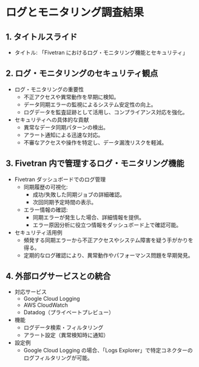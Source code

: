 # ログとモニタリング調査結果

## 1. タイトルスライド

- タイトル: 「Fivetran におけるログ・モニタリング機能とセキュリティ」

## 2. ログ・モニタリングのセキュリティ観点

- ログ・モニタリングの重要性
  - 不正アクセスや異常動作を早期に検知。
  - データ同期エラーの監視によるシステム安定性の向上。
  - ログデータを監査証跡として活用し、コンプライアンス対応を強化。
- セキュリティへの具体的な貢献
  - 異常なデータ同期パターンの検出。
  - アラート通知による迅速な対応。
  - 不審なアクセスや操作を特定し、データ漏洩リスクを軽減。

## 3. Fivetran 内で管理するログ・モニタリング機能

- Fivetran ダッシュボードでのログ管理
  - 同期履歴の可視化:
    - 成功/失敗した同期ジョブの詳細確認。
    - 次回同期予定時間の表示。
  - エラー情報の確認:
    - 同期エラーが発生した場合、詳細情報を提供。
    - エラー原因分析に役立つ情報をダッシュボード上で確認可能。
- セキュリティ活用例
  - 頻発する同期エラーから不正アクセスやシステム障害を疑う手がかりを得る。
  - 定期的なログ確認により、異常動作やパフォーマンス問題を早期発見。

## 4. 外部ログサービスとの統合

- 対応サービス
  - Google Cloud Logging
  - AWS CloudWatch
  - Datadog（プライベートプレビュー）
- 機能
  - ログデータ検索・フィルタリング
  - アラート設定（異常検知時に通知）
- 設定例
  - Google Cloud Logging の場合、「Logs Explorer」で特定コネクターのログフィルタリングが可能。
